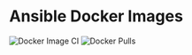 # Ansible Docker Images

![Docker Image CI](https://github.com/davidalger/docker-images-ansible/workflows/Docker%20Image%20CI/badge.svg)
![Docker Pulls](https://img.shields.io/docker/pulls/davidalger/ansible.svg?label=Docker%20Pulls)
